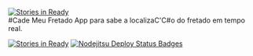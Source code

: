 [![Stories in Ready](https://badge.waffle.io/EHER/cade-meu-fretado.png?label=ready)](https://waffle.io/EHER/cade-meu-fretado)  
#Cade Meu Fretado
App para sabe a localizaC'C#o do fretado em tempo real.

[![Stories in Ready](https://badge.waffle.io/EHER/cade-meu-fretado.png)](http://waffle.io/EHER/cade-meu-fretado)
[![Nodejitsu Deploy Status Badges](https://webhooks.nodejitsu.com/EHER/cade-meu-fretado.png)](https://webops.nodejitsu.com#EHER/cade-meu-fretado) 
